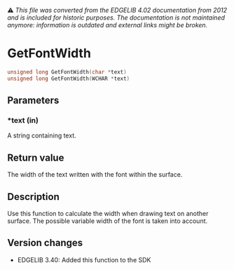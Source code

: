 :warning: _This file was converted from the EDGELIB 4.02 documentation from 2012 and is included for historic purposes. The documentation is not maintained anymore: information is outdated and external links might be broken._

# GetFontWidth


```c++
unsigned long GetFontWidth(char *text) 
unsigned long GetFontWidth(WCHAR *text)
```

## Parameters
### *text (in)
A string containing text.

## Return value
The width of the text written with the font within the surface.

## Description
Use this function to calculate the width when drawing text on another surface. The possible variable width of the font is taken into account.

## Version changes
- EDGELIB 3.40: Added this function to the SDK

